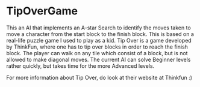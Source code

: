 # TipOverGame

This an AI that implements an A-star Search to identify the moves taken to move a character from the start block to the finish block. This is based on a real-life puzzle game I used to play as a kid. Tip Over is a game developed by ThinkFun, where one has to tip over blocks in order to reach the finish block. The player can walk on any tile which consist of a block, but is not allowed to make diagonal moves. The current AI can solve Beginner levels rather quickly, but takes time for the more Advanced levels.

For more information about Tip Over, do look at their website at Thinkfun :)
